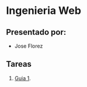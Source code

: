 
# Ingenieria Web
## Presentado por:
- Jose Florez
## Tareas
1. [Guia 1](https://github.com/Joseflorezv07/IngWeb.git).


